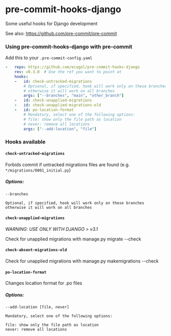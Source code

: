 pre-commit-hooks-django
================

Some useful hooks for Django development

See also: https://github.com/pre-commit/pre-commit

### Using pre-commit-hooks-django with pre-commit

Add this to your `.pre-commit-config.yaml`

```yaml
-   repo: https://github.com/ecugol/pre-commit-hooks-django
    rev: v0.3.0  # Use the ref you want to point at
    hooks:
    -   id: check-untracked-migrations
        # Optional, if specified, hook will work only on these branches
        # otherwise it will work on all branches
        args: ["--branches", "main", "other_branch"]
    -   id: check-unapplied-migrations
    -   id: check-unapplied-migrations-old
    -   id: po-location-format
        # Mandatory, select one of the following options:
        # file: show only the file path as location
        # never: remove all locations
        args: ["--add-location", "file"]
```

### Hooks available

#### `check-untracked-migrations`

Forbids commit if untracked migrations files are found (e.g. `*/migrations/0001_initial.py`)

##### Options:
    --branches

    Optional, if specified, hook will work only on these branches
    otherwise it will work on all branches

#### `check-unapplied-migrations`

*WARNING: USE ONLY WITH DJANGO > v3.1*

Check for unapplied migrations with manage.py migrate --check

#### `check-absent-migrations-old`

Check for unapplied migrations with manage.py makemigrations --check

#### `po-location-format`

Changes location format for .po files

##### Options:

    --add-location [file, never]

    Mandatory, select one of the following options:

    file: show only the file path as location
    never: remove all locations
